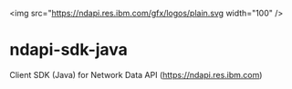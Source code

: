 <img src="https://ndapi.res.ibm.com/gfx/logos/plain.svg width="100" />
# ndapi-sdk-java
Client SDK (Java) for Network Data API (https://ndapi.res.ibm.com)
